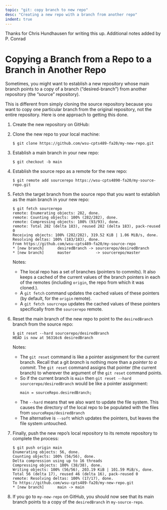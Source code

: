 ```yaml
---
topic: "git: copy branch to new repo"
desc: "Creating a new repo with a branch from another repo"
indent: true
---
```


Thanks for Chris Hundhausen for writing this up.  Additional notes added by P. Conrad

# Copying a Branch from a Repo to a Branch in Another Repo

Sometimes, you might want to establish a new repository whose main branch points to a copy of a branch (“desired-branch”) 
from another repository (the “source” repository). 

This is different from simply cloning the source repository because you want to copy one particular branch from the original 
repository, not the entire repository. Here is one approach to getting this done.


	
1. Create the new repository on GitHub:

2. Clone the new repo to your local machine:


   ```
   $ git clone https://github.com/wsu-cpts489-fa20/my-new-repo.git
   ```

3. Establish a main branch in your new repo:

   ```
   $ git checkout -b main
   ```

4. Establish the source repo as a remote for the new repo:

   ```
   $ git remote add sourcerepo https://wsu-cpts4890-fa20/my-source-repo.git
   ```
   
5. Fetch the target branch from the source repo that you want to establish as the main branch in your new repo:

   ```
   $ git fetch sourcerepo
   remote: Enumerating objects: 282, done.
   remote: Counting objects: 100% (282/282), done.
   remote: Compressing objects: 100% (93/93), done.
   remote: Total 282 (delta 183), reused 282 (delta 183), pack-reused 0
   Receiving objects: 100% (282/282), 319.52 KiB | 1.06 MiB/s, done.
   Resolving deltas: 100% (183/183), done.
   From https://github.com/wsu-cpts489-fa20/my-source-repo
   * [new branch]      desiredBranch -> sourcerepo/desiredBranch
   * [new branch]      master           -> sourcerepo/master
   ```

   Notes:
   * The local repo has a set of branches (pointers to commits). It also keeps a cached of the current values of 
     the branch pointers in each of the remotes (including `origin`, the repo from which it was cloned.).
   * A `git fetch` command updates the cached values of these pointers (by default, for the `origin` remote).
   * A `git fetch sourcrepo` updates the cached values of these pointers specifically from the `sourcerepo` remote.

6. Reset the main branch of the new repo to point to the `desiredBranch` branch from the source repo:

   ```
   $ git reset --hard sourcerepo/desiredBranch
   HEAD is now at 56316c6 desiredBranch
   ```

   Notes:
   * The `git reset` command is like a pointer assignment for the current branch.  Recall that a git *branch* is nothing 
     more than a *pointer to a commit*.  The `git reset` command assigns that pointer (the current branch) to wherever the
     argument of the `git reset` command points.  
   * So if the current branch is `main` then `git reset --hard sourcerepo/desiredBranch` would be like a pointer assignment:
     ```
     main = sourceRepo.desiredBranch;
     ```
   * The `--hard` means that we also want to update the file system.  This causes the  directory of the local repo to be populated
     with the files from `sourceRepo/desiredBranch`
   * The alternative is `--soft` which updates the pointers, but leaves the file system untouched.
   
7. Finally, push the new repo’s local repository to its remote repository to complete the process:

   ```
   $ git push origin main
   Enumerating objects: 56, done.
   Counting objects: 100% (56/56), done.
   Delta compression using up to 16 threads
   Compressing objects: 100% (38/38), done.
   Writing objects: 100% (56/56), 203.19 KiB | 101.59 MiB/s, done.
   Total 56 (delta 17), reused 46 (delta 16), pack-reused 0
   remote: Resolving deltas: 100% (17/17), done.
   To https://github.com/wsu-cpts489-fa20/my-new-repo.git
   * [new branch]      main -> main
   ```

8. If you go to `my-new-repo` on GitHub, you should now see that its main branch points to a copy of the `desiredBranch` in `my-source-repo`.

